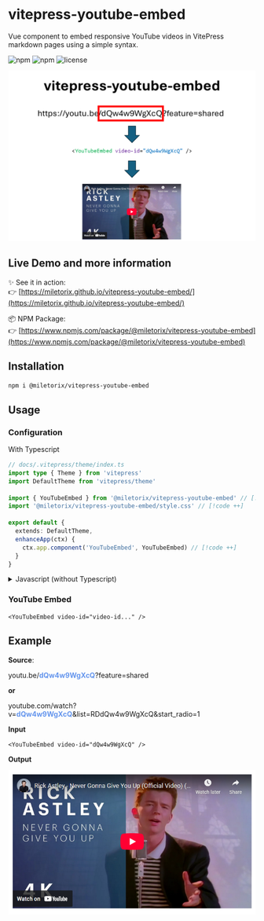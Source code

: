 # vitepress-youtube-embed

Vue component to embed responsive YouTube videos in VitePress markdown pages using a simple syntax.

![npm](https://img.shields.io/npm/v/@miletorix/vitepress-youtube-embed) ![npm](https://img.shields.io/npm/dw/@miletorix/vitepress-youtube-embed) ![license](https://img.shields.io/npm/l/@miletorix/vitepress-youtube-embed)

<p align="center">
  <img src="./assets/demo.png" alt="vitepress-youtube-embed demo" width="800">
</p>

## Live Demo and more information

✨ See it in action:  
👉 [https://miletorix.github.io/vitepress-youtube-embed/](https://miletorix.github.io/vitepress-youtube-embed/)

📦 NPM Package:  
👉 [https://www.npmjs.com/package/@miletorix/vitepress-youtube-embed](https://www.npmjs.com/package/@miletorix/vitepress-youtube-embed)

## Installation

```sh
npm i @miletorix/vitepress-youtube-embed
```

## Usage

### Configuration

With Typescript
```typescript
// docs/.vitepress/theme/index.ts
import type { Theme } from 'vitepress'
import DefaultTheme from 'vitepress/theme'
 
import { YouTubeEmbed } from '@miletorix/vitepress-youtube-embed' // [!code ++]
import '@miletorix/vitepress-youtube-embed/style.css' // [!code ++]

export default {
  extends: DefaultTheme,
  enhanceApp(ctx) {
    ctx.app.component('YouTubeEmbed', YouTubeEmbed) // [!code ++]
  }
}
```

<details>

<summary>Javascript (without Typescript)</summary>

```javascript
// docs/.vitepress/theme/index.mjs
import DefaultTheme from 'vitepress/theme'
 
import { YouTubeEmbed } from '@miletorix/vitepress-youtube-embed' // [!code ++]
import '@miletorix/vitepress-youtube-embed/style.css' // [!code ++]

export default {
  extends: DefaultTheme,
  enhanceApp(ctx) {
    ctx.app.component('YouTubeEmbed', YouTubeEmbed) // [!code ++]
  }
}
```

</details>

### YouTube Embed

```vue
<YouTubeEmbed video-id="video-id..." />
```

## Example

**Source**: 

youtu.be/<span style="color: CornflowerBlue">**dQw4w9WgXcQ**</span>?feature=shared

**or** 

youtube.com/watch?v=<span style="color: CornflowerBlue">**dQw4w9WgXcQ**</span>&list=RDdQw4w9WgXcQ&start_radio=1

**Input**

```vue
<YouTubeEmbed video-id="dQw4w9WgXcQ" />
```

**Output**

![demo-2](./assets/demo-2.png) 
